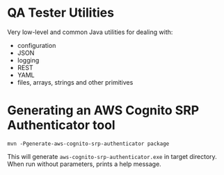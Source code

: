 QA Tester Utilities
===================

Very low-level and common Java utilities for dealing with:

* configuration
* JSON
* logging
* REST
* YAML
* files, arrays, strings and other primitives

Generating an AWS Cognito SRP Authenticator tool
================================================

```
mvn -Pgenerate-aws-cognito-srp-authenticator package
```

This will generate `aws-cognito-srp-authenticator.exe` in target directory. When
run without parameters, prints a help message.

